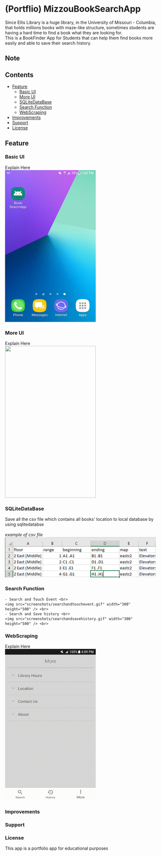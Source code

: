 # (Portflio) MizzouBookSearchApp
Since Ellis Library is a huge library, in the University of Missouri - Columbia, that holds millions books with maze-like structure, sometimes students are having a hard time to find a book what they are looking for.<br>
This is a BookFinder App for Students that can help them find books more easily and able to save their search history.

## Note


## Contents
- [Feature](#feature)
  - [Basic UI](#basicui)
  - [More UI](#moreui)
  - [SQLiteDataBase](#sqlitedatabase)
  - [Search Function](#sqlitedatabase)
  - [WebScraping](#webscraping)
- [Improvements](#improvements)
- [Support](#support)
- [License](#license)

## Feature
  ### Basic UI<br>
  Explain Here<br>
  <img src="screenshots/basicui.gif" width="300" height="500" /> <br>
  ### More UI<br>
  Explain Here<br>
  <img src="screenshots/moreui.gif" width="300" height="500" /> <br>

  ### SQLiteDataBase<br>
  Save all the csv file which contains all books' location to local database by using sqlitedatabse<br>
  <br>*example of csv file* <br> <img src="screenshots/csvexample.PNG"/> <br>
  ### Search Function<br>
    - Search and Touch Event <br>
    <img src="screenshots/searchandtouchevent.gif" width="300" height="500" /> <br>
    - Search and Save history <br>
    <img src="screenshots/searchandsavehistory.gif" width="300" height="500" /> <br>

  ### WebScraping<br>
  Explain Here<br>
  <img src="screenshots/wepscraping.gif" width="300" height="500" /> <br>
### Improvements

### Support

### License
This app is a portfolio app for educational purposes
